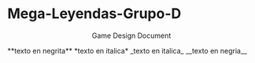 # Mega-Leyendas-Grupo-D
<p align="center">
  Game Design Document
</p>
**texto en negrita**
  *texto en italica*
  _texto en italica_
  __texto en negria__
